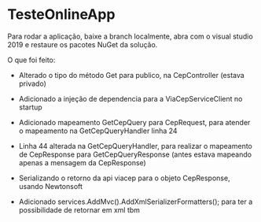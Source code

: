 # TesteOnlineApp

Para rodar a aplicação, baixe a branch localmente, abra com o visual studio 2019 e restaure os pacotes NuGet da solução.

O que foi feito:

- Alterado o tipo do método Get para publico, na CepController (estava privado)

- Adicionado a injeção de dependencia para a ViaCepServiceClient no startup

- Adicionado mapeamento GetCepQuery para CepRequest, para atender o mapeamento na GetCepQueryHandler linha 24

- Linha 44 alterada na GetCepQueryHandler, para realizar o mapeamento  de CepResponse para GetCepQueryResponse (antes estava mapeando apenas a mensagem da CepResponse)

- Serializando o retorno da api viacep para o objeto CepResponse, usando Newtonsoft

- Adicionado services.AddMvc().AddXmlSerializerFormatters(); para ter a possibilidade de retornar em xml tbm
